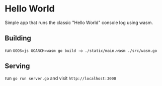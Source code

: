 # Hello World

Simple app that runs the classic "Hello World" console log using wasm.

## Building

run `GOOS=js GOARCH=wasm go build -o ./static/main.wasm ./src/wasm.go`

## Serving

run `go run server.go` and visit `http://localhost:3000`
